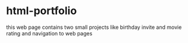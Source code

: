 # html-portfolio
this web page contains two small projects like birthday invite and movie rating and navigation to web pages
